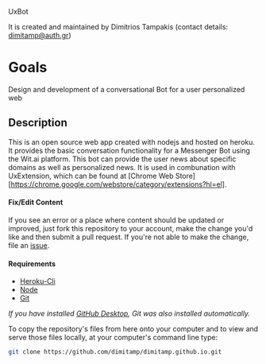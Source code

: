 UxBot 

It is created and maintained by Dimitrios Tampakis (contact details: dimitamp@auth.gr)

# Goals

Design and development of a conversational Bot for a user personalized web

## Description

This is an open source web app created with nodejs and hosted on heroku. It provides the basic conversation functionality for a Messenger Bot using the Wit.ai platform. This bot can provide the user news about specific domains as well as personalized news. It is used in combunation with UxExtension, which can be found at [Chrome Web Store][https://chrome.google.com/webstore/category/extensions?hl=el]. 

#### Fix/Edit Content

If you see an error or a place where content should be updated or improved, just fork this repository to your account, make the change you'd like and then submit a pull request. If you're not able to make the change, file an [issue](https://github.com/github/government.github.com/issues/new).

#### Requirements
* [Heroku-Cli](https://devcenter.heroku.com/articles/heroku-cli)
* [Node](https://nodejs.org/en/)
* [Git](http://git-scm.com/)

_If you have installed [GitHub Desktop](https://desktop.github.com), Git was also installed automatically._

To copy the repository's files from here onto your computer and to view and serve those files locally, at your computer's command line type:

```bash
git clone https://github.com/dimitamp/dimitamp.github.io.git
